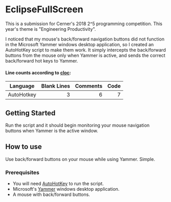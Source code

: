 # EclipseFullScreen

This is a submission for Cerner's 2018 2^5 programming competition. This year's theme is "Engineering Productivity".

I noticed that my mouse's back/forward navigation buttons did not function in the Microsoft Yammer windows desktop application, so I created an AutoHotKey script to make them work. It simply intercepts the back/forward buttons from the mouse only when Yammer is active, and sends the correct back/forward hot keys to Yammer.

#### Line counts according to [cloc](https://github.com/AlDanial/cloc):

| Language | Blank Lines | Comments | Code |
| --- | ---: | ---: | ---: |
| AutoHotkey | 3 | 6 | 7 |

## Getting Started
Run the script and it should begin monitoring your mouse navigation buttons when Yammer is the active window.

## How to use
Use back/forward buttons on your mouse while using Yammer. Simple.

### Prerequisites

 * You will need [AutoHotKey](https://autohotkey.com/) to run the script.
 * Microsoft's [Yammer](https://support.office.com/en-us/article/yammer-for-windows-and-mac-50920c05-cbfc-4f11-8503-e20fb2e623a5?ui=en-US&rs=en-US&ad=US) windows desktop application.
 * A mouse with back/forward buttons.
